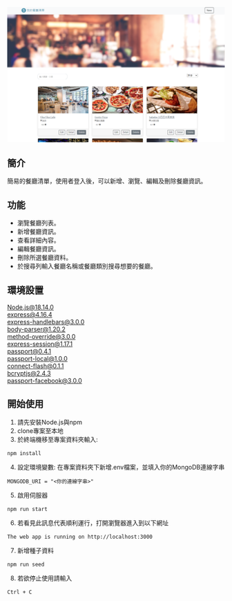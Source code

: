 ![myimage](https://github.com/Ray625/restaurant_list/blob/main/screen.PNG)
## 簡介
簡易的餐廳清單，使用者登入後，可以新增、瀏覽、編輯及刪除餐廳資訊。
## 功能
+ 瀏覽餐廳列表。  
+ 新增餐廳資訊。 
+ 查看詳細內容。
+ 編輯餐廳資訊。
+ 刪除所選餐廳資料。
+ 於搜尋列輸入餐廳名稱或餐廳類別搜尋想要的餐廳。
## 環境設置
Node.js@18.14.0  
express@4.16.4  
express-handlebars@3.0.0  
body-parser@1.20.2  
method-override@3.0.0  
express-session@1.17.1  
passport@0.4.1  
passport-local@1.0.0  
connect-flash@0.1.1  
bcryptjs@2.4.3  
passport-facebook@3.0.0
## 開始使用
1. 請先安裝Node.js與npm  
2. clone專案至本地
3. 於終端機移至專案資料夾輸入:
```
npm install
```
4. 設定環境變數: 在專案資料夾下新增.env檔案，並填入你的MongoDB連線字串
```
MONGODB_URI = "<你的連線字串>"
```
5. 啟用伺服器
```
npm run start
```
6. 若看見此訊息代表順利運行，打開瀏覽器進入到以下網址
```
The web app is running on http://localhost:3000
```
7. 新增種子資料
```
npm run seed
```
8. 若欲停止使用請輸入
```
Ctrl + C
```

